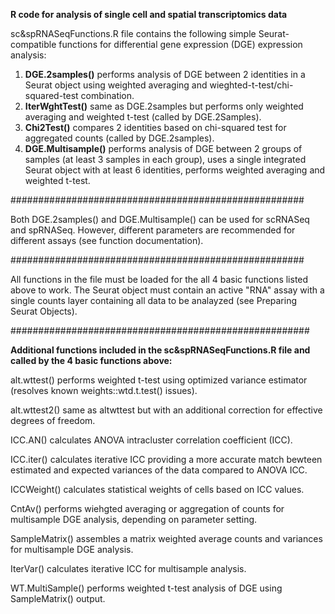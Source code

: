 **R code for analysis of single cell and spatial transcriptomics data**

sc&spRNASeqFunctions.R file contains the following simple Seurat-compatible functions for differential gene expression (DGE) expression analysis:
1. **DGE.2samples()** performs analysis of DGE between 2 identities in a Seurat object using weighted averaging and wieghted-t-test/chi-squared-test combination.
2. **IterWghtTest()** same as DGE.2samples but performs only weighted averaging and weighted t-test (called by DGE.2Samples).
3. **Chi2Test()** compares 2 identities based on chi-squared test for aggregated counts (called by DGE.2samples).
4. **DGE.Multisample()** performs analysis of DGE between 2 groups of samples (at least 3 samples in each group), uses a single integrated Seurat object with at least 6 identities, performs weighted averaging and weighted t-test.

#####################################################

Both DGE.2samples() and DGE.Multisample() can be used for scRNASeq and spRNASeq. However, different parameters are recommended for different assays (see function documentation).

#####################################################

All functions in the file must be loaded for the all 4 basic functions listed above to work.
The Seurat object must contain an active "RNA" assay with a single counts layer containing all data to be analayzed (see Preparing Seurat Objects).

######################################################

**Additional functions included in the sc&spRNASeqFunctions.R file and called by the 4 basic functions above:**

alt.wttest() performs weighted t-test using optimized variance estimator (resolves known weights::wtd.t.test() issues).

alt.wttest2() same as altwttest but with an additional correction for effective degrees of freedom.

ICC.AN() calculates ANOVA intracluster correlation coefficient (ICC).

ICC.iter() calculates iterative ICC providing a more accurate match bewteen estimated and expected variances of the data compared to ANOVA ICC.

ICCWeight() calculates statistical weights of cells based on ICC values.

CntAv() performs wiehgted averaging or aggregation of counts for multisample DGE analysis, depending on parameter setting.

SampleMatrix() assembles a matrix weighted average counts and variances for multisample DGE analysis.

IterVar() calculates iterative ICC for multisample analysis.

WT.MultiSample() performs weighted t-test analysis of DGE using SampleMatrix() output.
 
